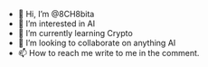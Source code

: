- 👋 Hi, I’m @8CH8bita
- 👀 I’m interested in AI
- 🌱 I’m currently learning Crypto
- 💞️ I’m looking to collaborate on anything AI
- 📫 How to reach me write to me in the comment.

<!---
8CH8bit/8CH8bit is a ✨ special ✨ repository because its `README.md` (this file) appears on your GitHub profile.
You can click the Preview link to take a look at your changes.
--->
